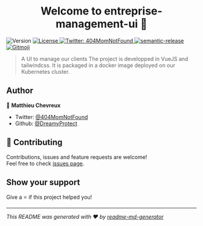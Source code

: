 <h1 align="center">Welcome to entreprise-management-ui 👋</h1>
<p>
  <img alt="Version" src="https://img.shields.io/badge/version-0.1.0-blue.svg?cacheSeconds=2592000" />
  <a href="#" target="_blank">
    <img alt="License" src="https://img.shields.io/badge/License-MIT-yellow.svg" />
  </a>
  <a href="https://twitter.com/404MomNotFound" target="_blank">
    <img alt="Twitter: 404MomNotFound" src="https://img.shields.io/twitter/follow/404MomNotFound.svg?style=social" />
  </a>
  <a href="https://github.com/semantic-release/semantic-release" target="_blank">
    <img alt="semantic-release" src="https://img.shields.io/badge/%20%20%F0%9F%93%A6%F0%9F%9A%80-semantic--release-e10079.svg" />
  </a>
  <a href="https://gitmoji.carloscuesta.me/" target="_blank">
    <img alt="Gitmoji" src="https://img.shields.io/badge/gitmoji-%20%F0%9F%98%9C%20%F0%9F%98%8D-FFDD67.svg?style=flat-square" />
  </a>
</p>

> A UI to manage our clients
> The project is developped in VueJS and tailwindcss. It is packaged in a docker image deployed on our Kubernetes cluster.

## Author

👤 **Matthieu Chevreux**

* Twitter: [@404MomNotFound](https://twitter.com/404MomNotFound)
* Github: [@DreamyProtect](https://github.com/DreamyProtect)

## 🤝 Contributing

Contributions, issues and feature requests are welcome!<br />Feel free to check [issues page](https://gitlab.com/startfleet/entreprise-management-ui/-/issues). 

## Show your support

Give a ⭐️ if this project helped you!

***
_This README was generated with ❤️ by [readme-md-generator](https://github.com/kefranabg/readme-md-generator)_